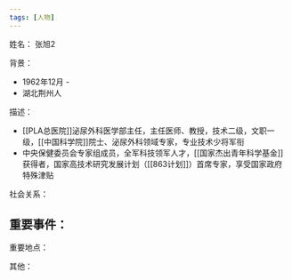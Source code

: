 ```yaml
---
tags: [人物]
---
```


姓名：
张旭2

背景：
- 1962年12月 -
- 湖北荆州人

描述：
- [[PLA总医院]]泌尿外科医学部主任，主任医师、教授，技术二级，文职一级，[[中国科学院]]院士、泌尿外科领域专家，专业技术少将军衔
- 中央保健委员会专家组成员，全军科技领军人才，[[国家杰出青年科学基金]]获得者，国家高技术研究发展计划（[[863计划]]）首席专家，享受国家政府特殊津贴

社会关系：

重要事件：
- 

重要地点：

其他：
